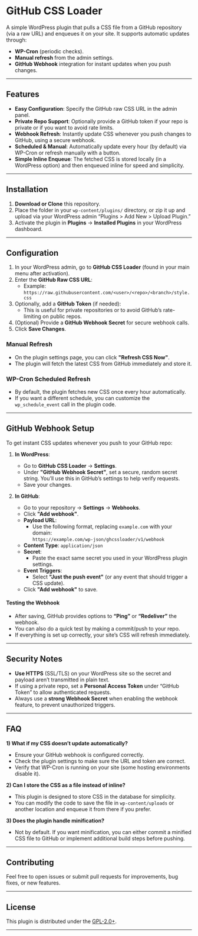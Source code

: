 # GitHub CSS Loader

A simple WordPress plugin that pulls a CSS file from a GitHub repository (via a raw URL) and enqueues it on your site. It supports automatic updates through:
- **WP-Cron** (periodic checks).
- **Manual refresh** from the admin settings.
- **GitHub Webhook** integration for instant updates when you push changes.

---

## Features

- **Easy Configuration**: Specify the GitHub raw CSS URL in the admin panel.  
- **Private Repo Support**: Optionally provide a GitHub token if your repo is private or if you want to avoid rate limits.  
- **Webhook Refresh**: Instantly update CSS whenever you push changes to GitHub, using a secure webhook.  
- **Scheduled & Manual**: Automatically update every hour (by default) via WP-Cron or refresh manually with a button.  
- **Simple Inline Enqueue**: The fetched CSS is stored locally (in a WordPress option) and then enqueued inline for speed and simplicity.

---

## Installation

1. **Download or Clone** this repository.  
2. Place the folder in your `wp-content/plugins/` directory, or zip it up and upload via your WordPress admin “Plugins > Add New > Upload Plugin.”  
3. Activate the plugin in **Plugins** → **Installed Plugins** in your WordPress dashboard.

---

## Configuration

1. In your WordPress admin, go to **GitHub CSS Loader** (found in your main menu after activation).
2. Enter the **GitHub Raw CSS URL**:  
   - Example: `https://raw.githubusercontent.com/<user>/<repo>/<branch>/style.css`
3. Optionally, add a **GitHub Token** (if needed):
   - This is useful for private repositories or to avoid GitHub’s rate-limiting on public repos.
4. (Optional) Provide a **GitHub Webhook Secret** for secure webhook calls.
5. Click **Save Changes**.

### Manual Refresh

- On the plugin settings page, you can click **"Refresh CSS Now"**.  
- The plugin will fetch the latest CSS from GitHub immediately and store it.

### WP-Cron Scheduled Refresh

- By default, the plugin fetches new CSS once every hour automatically.  
- If you want a different schedule, you can customize the `wp_schedule_event` call in the plugin code.

---

## GitHub Webhook Setup

To get instant CSS updates whenever you push to your GitHub repo:

1. **In WordPress**:
   - Go to **GitHub CSS Loader** → **Settings**.
   - Under **"GitHub Webhook Secret"**, set a secure, random secret string. You’ll use this in GitHub’s settings to help verify requests.
   - Save your changes.
   
2. **In GitHub**:
   - Go to your repository → **Settings** → **Webhooks**.
   - Click **"Add webhook"**.
   - **Payload URL**:  
     - Use the following format, replacing `example.com` with your domain:  
       `https://example.com/wp-json/ghcssloader/v1/webhook`
   - **Content Type**: `application/json`
   - **Secret**:  
     - Paste the exact same secret you used in your WordPress plugin settings.
   - **Event Triggers**:  
     - Select **"Just the push event"** (or any event that should trigger a CSS update).
   - Click **"Add webhook"** to save.

#### Testing the Webhook
- After saving, GitHub provides options to **“Ping”** or **“Redeliver”** the webhook.  
- You can also do a quick test by making a commit/push to your repo.  
- If everything is set up correctly, your site’s CSS will refresh immediately.

---

## Security Notes

- **Use HTTPS** (SSL/TLS) on your WordPress site so the secret and payload aren’t transmitted in plain text.  
- If using a private repo, set a **Personal Access Token** under “GitHub Token” to allow authenticated requests.  
- Always use a **strong Webhook Secret** when enabling the webhook feature, to prevent unauthorized triggers.

---

## FAQ

**1) What if my CSS doesn’t update automatically?**  
- Ensure your GitHub webhook is configured correctly.  
- Check the plugin settings to make sure the URL and token are correct.  
- Verify that WP-Cron is running on your site (some hosting environments disable it).

**2) Can I store the CSS as a file instead of inline?**  
- This plugin is designed to store CSS in the database for simplicity.  
- You can modify the code to save the file in `wp-content/uploads` or another location and enqueue it from there if you prefer.

**3) Does the plugin handle minification?**  
- Not by default. If you want minification, you can either commit a minified CSS file to GitHub or implement additional build steps before pushing.

---

## Contributing

Feel free to open issues or submit pull requests for improvements, bug fixes, or new features.

---

## License

This plugin is distributed under the [GPL-2.0+](https://www.gnu.org/licenses/gpl-2.0.html).

---